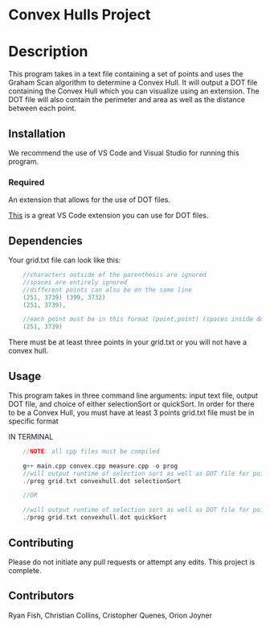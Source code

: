 # Convex Hulls Project

# Description

This program takes in a text file containing a set of points and uses the Graham Scan algorithm to determine a Convex Hull. It will output a DOT file containing the Convex Hull which you can visualize using an extension. 
The DOT file will also contain the perimeter and area as well as the distance between each point.

## Installation

We recommend the use of VS Code and Visual Studio for running this program.
### Required
An extension that allows for the use of DOT files.

[This](https://marketplace.visualstudio.com/items?itemName=joaompinto.vscode-graphviz) is a great VS Code extension you can use for DOT files.

## Dependencies
Your grid.txt file can look like this:
```c++
    //characters outside of the parenthesis are ignored
    //spaces are entirely ignored
    //different points can also be on the same line
    (251, 3739) (399, 3732)
    (251, 3739),

    //each point must be in this format (point,point) (spaces inside do not matter)
    (251, 3739)
```
There must be at least three points in your grid.txt or you will not have a convex hull.



## Usage
This program takes in three command line arguments: input text file, output DOT file, and choice of either selectionSort or quickSort.
In order for there to be a Convex Hull, you must have at least 3 points
grid.txt file must be in specific format

IN TERMINAL
```c++
    //NOTE: all cpp files must be compiled

    g++ main.cpp convex.cpp measure.cpp -o prog
    //will output runtime of selection sort as well as DOT file for points in grid.txt
    ./prog grid.txt convexhull.dot selectionSort

    //OR

    //will output runtime of selection sort as well as DOT file for points in grid.txt
    ./prog grid.txt convexhull.dot quickSort

```

## Contributing
Please do not initiate any pull requests or attempt any edits.
This project is complete.
## Contributors
Ryan Fish, Christian Collins, Cristopher Quenes, Orion Joyner